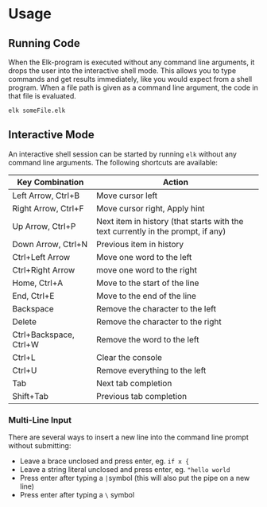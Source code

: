 # Usage

## Running Code

When the Elk-program is executed without any command line arguments, it drops 
the user into the interactive shell mode. This allows you to type commands and 
get results immediately, like you would expect from a shell program. When a 
file path is given as a command line argument, the code in that file is 
evaluated.

```elk
elk someFile.elk
```

## Interactive Mode

An interactive shell session can be started by running `elk` without any
command line arguments. The following shortcuts are available:

| Key Combination        | Action                                                                           |
| ---------------------- |----------------------------------------------------------------------------------|
| Left Arrow, Ctrl+B     | Move cursor left                                                                 |
| Right Arrow, Ctrl+F    | Move cursor right, Apply hint                                                    |
| Up Arrow, Ctrl+P       | Next item in history (that starts with the text currently in the prompt, if any) |
| Down Arrow, Ctrl+N     | Previous item in history                                                         |
| Ctrl+Left Arrow        | Move one word to the left                                                        |
| Ctrl+Right Arrow       | move one word to the right                                                       |
| Home, Ctrl+A           | Move to the start of the line                                                    |
| End, Ctrl+E            | Move to the end of the line                                                      |
| Backspace              | Remove the character to the left                                                 |
| Delete                 | Remove the character to the right                                                |
| Ctrl+Backspace, Ctrl+W | Remove the word to the left                                                      |
| Ctrl+L                 | Clear the console                                                                |
| Ctrl+U                 | Remove everything to the left                                                    |
| Tab                    | Next tab completion                                                              |
| Shift+Tab              | Previous tab completion                                                          |

### Multi-Line Input

There are several ways to insert a new line into the command line prompt
without submitting:

* Leave a brace unclosed and press enter, eg. `if x {`
* Leave a string literal unclosed and press enter, eg. `"hello world`
* Press enter after typing a `|`symbol (this will also put the pipe on a new
  line)
* Press enter after typing a `\` symbol

